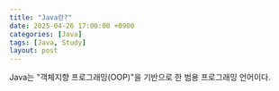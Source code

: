 ```yaml
---
title: "Java란?"
date: 2025-04-26 17:00:00 +0900
categories: [Java]
tags: [Java, Study]
layout: post
---
```


Java는 "객체지향 프로그래밍(OOP)"을 기반으로 한 범용 프로그래밍 언어이다.
